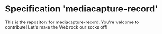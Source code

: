 
# Specification 'mediacapture-record'

This is the repository for mediacapture-record. You're welcome to contribute! Let's make the Web rock our socks
off!

